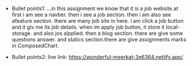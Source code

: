 
* Bullet points1: ...in this assignment we know that it is a job website.at first i am see a navber. then i see a job section. then i am also see afeature section. there are many job site in here. i am click a job button and it giv me its job details. when im apply job button, it store it local-storage. and also jos alpplied. then a blog section. there are give some questions answer. and statics section.there are give assignments marks in ComposedChart.

* Bullet points2: live link: https://wonderful-meerkat-3e6364.netlify.app/